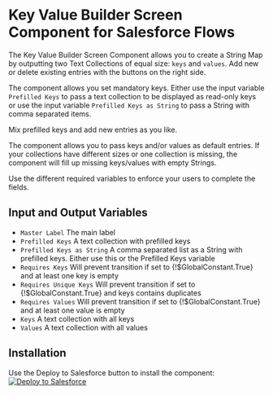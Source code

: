 # Key Value Builder Screen Component for Salesforce Flows

The Key Value Builder Screen Component allows you to create a String Map by outputting two Text Collections of equal size: `keys` and `values`. Add new or delete existing entries with the buttons on the right side.

The component allows you set mandatory keys. Either use the input variable `Prefilled Keys` to pass a text collection to be displayed as read-only keys or use the input variable `Prefilled Keys as String` to pass a String with comma separated items.

Mix prefilled keys and add new entries as you like.

The component allows you to pass keys and/or values as default entries. If your collections have different sizes or one collection is missing, the component will fill up missing keys/values with empty Strings.

Use the different required variables to enforce your users to complete the fields.

## Input and Output Variables

- `Master Label`	The main label
- `Prefilled Keys`	A text collection with prefilled keys
- `Prefilled Keys as String`	A comma separated list as a String with prefilled keys. Either use this or the Prefilled Keys variable
- `Requires Keys`	Will prevent transition if set to {!$GlobalConstant.True} and at least one key is empty
- `Requires Unique Keys`	Will prevent transition if set to {!$GlobalConstant.True} and keys contains duplicates
- `Requires Values`	Will prevent transition if set to {!$GlobalConstant.True} and at least one value is empty
- `Keys`	A text collection with all keys
- `Values`	A text collection with all values

## Installation

Use the Deploy to Salesforce button to install the component:\
<a href="https://githubsfdeploy.herokuapp.com">
  <img alt="Deploy to Salesforce"
       src="https://raw.githubusercontent.com/afawcett/githubsfdeploy/master/deploy.png">
</a>
